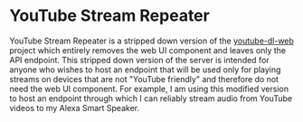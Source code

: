 # YouTube Stream Repeater
YouTube Stream Repeater is a stripped down version of the [youtube-dl-web](https://github.com/xxcodianxx/youtube-dl-web) project which entirely removes the web UI component and leaves only the API endpoint. This stripped down version of the server is intended for anyone who wishes to host an endpoint that will be used only for playing streams on devices that are not "YouTube friendly" and therefore do not need the web UI component. For example, I am using this modified version to host an endpoint through which I can reliably stream audio from YouTube videos to my Alexa Smart Speaker.
